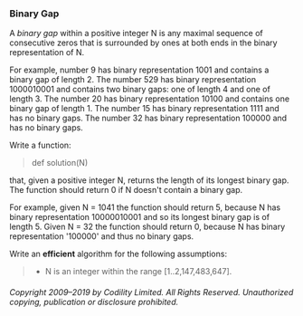 ### Binary Gap

A  _binary gap_  within a positive integer N is any maximal sequence of consecutive zeros that is surrounded by ones at both ends in the binary representation of N.

For example, number 9 has binary representation  1001  and contains a binary gap of length 2. The number 529 has binary representation  1000010001  and contains two binary gaps: one of length 4 and one of length 3. The number 20 has binary representation  10100  and contains one binary gap of length 1. The number 15 has binary representation  1111  and has no binary gaps. The number 32 has binary representation  100000  and has no binary gaps.

Write a function:

> def solution(N)

that, given a positive integer N, returns the length of its longest binary gap. The function should return 0 if N doesn't contain a binary gap.

For example, given N = 1041 the function should return 5, because N has binary representation  10000010001  and so its longest binary gap is of length 5. Given N = 32 the function should return 0, because N has binary representation '100000' and thus no binary gaps.

Write an  ****efficient****  algorithm for the following assumptions:

> -   N is an integer within the range [1..2,147,483,647].

###### Copyright 2009–2019 by Codility Limited. All Rights Reserved. Unauthorized copying, publication or disclosure prohibited.
